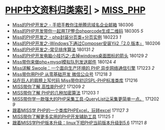 [PHP中文资料归类索引](../README.md) > [MISS_PHP](MISS_PHP.md)
====
- [Miss的PHP开发之 - 手把手教你注册腾讯域名企业邮箱](http://jkwz.applinzi.com/ittc/7077328302992000007.html#Miss%E7%9A%84PHP%E5%BC%80%E5%8F%91%E4%B9%8B+-+%E6%89%8B%E6%8A%8A%E6%89%8B%E6%95%99%E4%BD%A0%E6%B3%A8%E5%86%8C%E8%85%BE%E8%AE%AF%E5%9F%9F%E5%90%8D%E4%BC%81%E4%B8%9A%E9%82%AE%E7%AE%B1) 180306  
- [Miss的PHP开发带你一起用TP整合phpqrcode生成二维码](http://jkwz.applinzi.com/ittc/7076787830485681162.html#Miss%E7%9A%84PHP%E5%BC%80%E5%8F%91%E5%B8%A6%E4%BD%A0%E4%B8%80%E8%B5%B7%E7%94%A8TP%E6%95%B4%E5%90%88phpqrcode%E7%94%9F%E6%88%90%E4%BA%8C%E7%BB%B4%E7%A0%81) 180305 *5* 
- [Miss的PHP开发之  -  php封装分页类+分页实例](http://jkwz.applinzi.com/ittc/7073076288447579152.html#Miss%E7%9A%84PHP%E5%BC%80%E5%8F%91%E4%B9%8B++-++php%E5%B0%81%E8%A3%85%E5%88%86%E9%A1%B5%E7%B1%BB%2B%E5%88%86%E9%A1%B5%E5%AE%9E%E4%BE%8B) 180223 *1* 
- [Miss的PHP开发之-Windows下通过Composer安装Yii2「2.0 版本」](http://jkwz.applinzi.com/ittc/7066807455462196234.html#Miss%E7%9A%84PHP%E5%BC%80%E5%8F%91%E4%B9%8B-Windows%E4%B8%8B%E9%80%9A%E8%BF%87Composer%E5%AE%89%E8%A3%85Yii2%E3%80%8C2.0+%E7%89%88%E6%9C%AC%E3%80%8D) 180206  
- [Miss的PHP开发之-常见排序算法](http://jkwz.applinzi.com/ittc/7064879998446339079.html#Miss%E7%9A%84PHP%E5%BC%80%E5%8F%91%E4%B9%8B-%E5%B8%B8%E8%A7%81%E6%8E%92%E5%BA%8F%E7%AE%97%E6%B3%95) 180131 *2* 
- [Miss的PHP开发电脑小技巧之-去掉windows桌面图标的箭头](http://jkwz.applinzi.com/ittc/7064044140977718288.html#Miss%E7%9A%84PHP%E5%BC%80%E5%8F%91%E7%94%B5%E8%84%91%E5%B0%8F%E6%8A%80%E5%B7%A7%E4%B9%8B-%E5%8E%BB%E6%8E%89windows%E6%A1%8C%E9%9D%A2%E5%9B%BE%E6%A0%87%E7%9A%84%E7%AE%AD%E5%A4%B4) 180129 *2* 
- [Miss带你来做php+mysql模拟队列发送邮件](http://jkwz.applinzi.com/ittc/7058608896833225744.html#Miss%E5%B8%A6%E4%BD%A0%E6%9D%A5%E5%81%9Aphp%2Bmysql%E6%A8%A1%E6%8B%9F%E9%98%9F%E5%88%97%E5%8F%91%E9%80%81%E9%82%AE%E4%BB%B6) 180124 *4* 
- [Miss详解 Swoole：一个面向生产环境的 PHP 异步网络通信引擎](http://jkwz.applinzi.com/ittc/7050004577355564049.html#Miss%E8%AF%A6%E8%A7%A3+Swoole%EF%BC%9A%E4%B8%80%E4%B8%AA%E9%9D%A2%E5%90%91%E7%94%9F%E4%BA%A7%E7%8E%AF%E5%A2%83%E7%9A%84+PHP+%E5%BC%82%E6%AD%A5%E7%BD%91%E7%BB%9C%E9%80%9A%E4%BF%A1%E5%BC%95%E6%93%8E) 171223 *2* 
- [Miss带你用PHP 从零基础开发 微信公众号](http://jkwz.applinzi.com/ittc/7048068414952702992.html#Miss%E5%B8%A6%E4%BD%A0%E7%94%A8PHP+%E4%BB%8E%E9%9B%B6%E5%9F%BA%E7%A1%80%E5%BC%80%E5%8F%91+%E5%BE%AE%E4%BF%A1%E5%85%AC%E4%BC%97%E5%8F%B7) 171218 *3* 
- [站在巨人的肩膀上写代码 Miss带你初识SPL-PHP标准类库](http://jkwz.applinzi.com/ittc/7047371402921903120.html#%E7%AB%99%E5%9C%A8%E5%B7%A8%E4%BA%BA%E7%9A%84%E8%82%A9%E8%86%80%E4%B8%8A%E5%86%99%E4%BB%A3%E7%A0%81+Miss%E5%B8%A6%E4%BD%A0%E5%88%9D%E8%AF%86SPL-PHP%E6%A0%87%E5%87%86%E7%B1%BB%E5%BA%93) 171216  
- [MISS带你了解 高性能PHP7](http://jkwz.applinzi.com/ittc/7045119475723011089.html#MISS%E5%B8%A6%E4%BD%A0%E4%BA%86%E8%A7%A3+%E9%AB%98%E6%80%A7%E8%83%BDPHP7) 171209 *2* 
- [MISS带你了解   PHP的几种加密算法](http://jkwz.applinzi.com/ittc/7042624351231280144.html#MISS%E5%B8%A6%E4%BD%A0%E4%BA%86%E8%A7%A3+++PHP%E7%9A%84%E5%87%A0%E7%A7%8D%E5%8A%A0%E5%AF%86%E7%AE%97%E6%B3%95) 171203 *1* 
- [MISS带你学一款强大的PHP采集工具-QueryList让采集更简单一点。](http://jkwz.applinzi.com/ittc/7039807298443150353.html#MISS%E5%B8%A6%E4%BD%A0%E5%AD%A6%E4%B8%80%E6%AC%BE%E5%BC%BA%E5%A4%A7%E7%9A%84PHP%E9%87%87%E9%9B%86%E5%B7%A5%E5%85%B7-QueryList%E8%AE%A9%E9%87%87%E9%9B%86%E6%9B%B4%E7%AE%80%E5%8D%95%E4%B8%80%E7%82%B9%E3%80%82) 171202 *9* 
- [跟着MISS学 PHP的一个类库PHPExcel，玩转excel](http://jkwz.applinzi.com/ittc/7040657221925471248.html#%E8%B7%9F%E7%9D%80MISS%E5%AD%A6+PHP%E7%9A%84%E4%B8%80%E4%B8%AA%E7%B1%BB%E5%BA%93PHPExcel%EF%BC%8C%E7%8E%A9%E8%BD%ACexcel) 171127 *3* 
- [MISS带你了解更多实用的PHP开发辅助工具](http://jkwz.applinzi.com/ittc/7039681688542643217.html#MISS%E5%B8%A6%E4%BD%A0%E4%BA%86%E8%A7%A3%E6%9B%B4%E5%A4%9A%E5%AE%9E%E7%94%A8%E7%9A%84PHP%E5%BC%80%E5%8F%91%E8%BE%85%E5%8A%A9%E5%B7%A5%E5%85%B7) 171125 *1* 
- [跟着MISS学PHP版本升级：linux下把PHP当前版本升级到5.6](http://jkwz.applinzi.com/ittc/7038172715968627728.html#%E8%B7%9F%E7%9D%80MISS%E5%AD%A6PHP%E7%89%88%E6%9C%AC%E5%8D%87%E7%BA%A7%EF%BC%9Alinux%E4%B8%8B%E6%8A%8APHP%E5%BD%93%E5%89%8D%E7%89%88%E6%9C%AC%E5%8D%87%E7%BA%A7%E5%88%B05.6) 171121 *8* 
